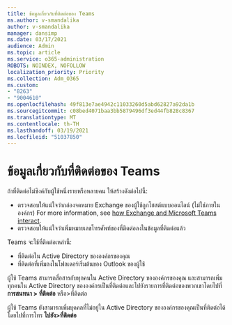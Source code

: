 ```yaml
---
title: ข้อมูลเกี่ยวกับที่ติดต่อของ Teams
ms.author: v-smandalika
author: v-smandalika
manager: dansimp
ms.date: 03/17/2021
audience: Admin
ms.topic: article
ms.service: o365-administration
ROBOTS: NOINDEX, NOFOLLOW
localization_priority: Priority
ms.collection: Adm_O365
ms.custom:
- "8263"
- "9004610"
ms.openlocfilehash: 49f813e7ae4942c11033260d5abd62827a92da1b
ms.sourcegitcommit: c08bed4071baa3bb5879496df3ed44fb828c8367
ms.translationtype: MT
ms.contentlocale: th-TH
ms.lasthandoff: 03/19/2021
ms.locfileid: "51037850"
---
```

# <a name="information-about-teams-contacts"></a>ข้อมูลเกี่ยวกับที่ติดต่อของ Teams

ถ้าที่ติดต่อไม่ซิงค์กับผู้ใช้หนึ่งรายหรือหลายคน ให้สร้างดังต่อไปนี้:
- ตรวจสอบให้แน่ใจว่ากล่องจดหมาย Exchange ของผู้ใช้ถูกโฮสต์แบบออนไลน์ (ไม่ใช่ภายในองค์กร) For more information, see [how Exchange and Microsoft Teams interact](https://docs.microsoft.com/microsoftteams/exchange-teams-interact).
- ตรวจสอบให้แน่ใจว่าเพิ่มหมายเลขโทรศัพท์ของที่ติดต่อลงในข้อมูลที่ติดต่อแล้ว

Teams จะใช้ที่ติดต่อเหล่านี้:

- ที่ติดต่อใน Active Directory ขององค์กรของคุณ
- ที่ติดต่อที่เพิ่มลงในโฟลเดอร์เริ่มต้นของ Outlook ของผู้ใช้

ผู้ใช้ Teams สามารถสื่อสารกับทุกคนใน Active Directory ขององค์กรของคุณ และสามารถเพิ่มทุกคนใน Active Directory ขององค์กรเป็นที่ติดต่อและไปยังรายการที่ติดต่อของพวกเขาโดยไปที่ **การสนทนา > ที่ติดต่อ** หรือ>ที่ติดต่อ

ผู้ใช้ Teams ยังสามารถเพิ่มบุคคลที่ไม่อยู่ใน Active Directory ขององค์กรของคุณเป็นที่ติดต่อได้โดยไปที่การโทร **ไปยัง>ที่ติดต่อ**


